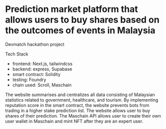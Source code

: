 # Prediction market platform that allows users to buy shares based on the outcomes of events in Malaysia

Devmatch hackathon project 

Tech Stack
- frontend: Next.js, tailwindcss
- backend: express, Supabase
- smart contract: Solidity
- testing: Foundry
- chain used: Scroll, Maschain

The website summarises and centralizes all data consisting of Malaysian statistics related to government, healthcare, and tourism. By implementing reputation score in the smart contract, the website prevents bots from trading in a higher stake prediction list. The website allows user to buy shares of their prediction. The Maschain API allows user to create their own user wallet in Maschain and mint NFT after they are an expert user.



